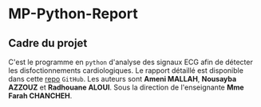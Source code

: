 # MP-Python-Report
## Cadre du projet
C'est le programme en `python` d'analyse des signaux ECG afin de détecter les disfoctionnements cardiologiques. Le rapport détaillé est disponible dans cette [repo](https://github.com/MP-IASRIA/MP-Python-Report) `GitHub`. Les auteurs sont **Ameni MALLAH**, **Nousayba AZZOUZ** et **Radhouane ALOUI**. Sous la direction de l'enseignante **Mme Farah CHANCHEH**.
